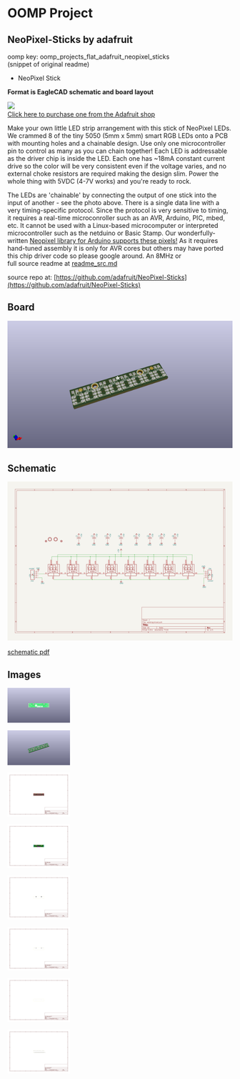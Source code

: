 # OOMP Project  
## NeoPixel-Sticks  by adafruit  
  
oomp key: oomp_projects_flat_adafruit_neopixel_sticks  
(snippet of original readme)  
  
- NeoPixel Stick  
  
__Format is EagleCAD schematic and board layout__  
  
<a href="http://www.adafruit.com/products/1426"><img src="assets/image.jpg?raw=true" width="500px"><br/>Click here to purchase one from the Adafruit shop</a>  
  
Make your own little LED strip arrangement with this stick of NeoPixel LEDs. We crammed 8 of the tiny 5050 (5mm x 5mm) smart RGB LEDs onto a PCB with mounting holes and a chainable design. Use only one microcontroller pin to control as many as you can chain together! Each LED is addressable as the driver chip is inside the LED. Each one has ~18mA constant current drive so the color will be very consistent even if the voltage varies, and no external choke resistors are required making the design slim. Power the whole thing with 5VDC (4-7V works) and you're ready to rock.  
  
The LEDs are 'chainable' by connecting the output of one stick into the input of another - see the photo above. There is a single data line with a very timing-specific protocol. Since the protocol is very sensitive to timing, it requires a real-time microconroller such as an AVR, Arduino, PIC, mbed, etc. It cannot be used with a Linux-based microcomputer or interpreted microcontroller such as the netduino or Basic Stamp. Our wonderfully-written [Neopixel library for Arduino supports these pixels!](https://github.com/adafruit/Adafruit_NeoPixel) As it requires hand-tuned assembly it is only for AVR cores but others may have ported this chip driver code so please google around. An 8MHz or  
  full source readme at [readme_src.md](readme_src.md)  
  
source repo at: [https://github.com/adafruit/NeoPixel-Sticks](https://github.com/adafruit/NeoPixel-Sticks)  
## Board  
  
[![working_3d.png](working_3d_600.png)](working_3d.png)  
## Schematic  
  
[![working_schematic.png](working_schematic_600.png)](working_schematic.png)  
  
[schematic pdf](working_schematic.pdf)  
## Images  
  
[![working_3D_bottom.png](working_3D_bottom_140.png)](working_3D_bottom.png)  
  
[![working_3D_top.png](working_3D_top_140.png)](working_3D_top.png)  
  
[![working_assembly_page_01.png](working_assembly_page_01_140.png)](working_assembly_page_01.png)  
  
[![working_assembly_page_02.png](working_assembly_page_02_140.png)](working_assembly_page_02.png)  
  
[![working_assembly_page_03.png](working_assembly_page_03_140.png)](working_assembly_page_03.png)  
  
[![working_assembly_page_04.png](working_assembly_page_04_140.png)](working_assembly_page_04.png)  
  
[![working_assembly_page_05.png](working_assembly_page_05_140.png)](working_assembly_page_05.png)  
  
[![working_assembly_page_06.png](working_assembly_page_06_140.png)](working_assembly_page_06.png)  
